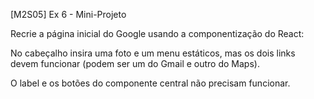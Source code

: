 [M2S05] Ex 6 - Mini-Projeto

Recrie a página inicial do Google usando a componentização do React:

No cabeçalho insira uma foto e um menu estáticos, mas os dois links devem funcionar (podem ser um do Gmail e outro do Maps).

O label e os botões do componente central não precisam funcionar.
